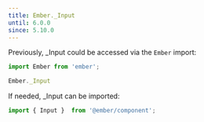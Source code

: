 ```yaml
---
title: Ember._Input
until: 6.0.0
since: 5.10.0
---
```



Previously, _Input could be accessed via the `Ember` import:
```js
import Ember from 'ember';

Ember._Input
```

If needed, _Input can be imported:
```js
import { Input }  from '@ember/component';
```
